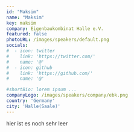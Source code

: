 ```yaml
---
id: "Maksim"
name: "Maksim"
key: maksim
company: Eigenbaukombinat Halle e.V.
featured: false
photoURL: /images/speakers/default.png
socials:
#  - icon: twitter
#    link: 'https://twitter.com/'
#    name: '@'
#  - icon: github
#    link: 'https://github.com/'
#    name: '@'

#shortBio: lorem ipsum ...
companyLogo: /images/speakers/company/ebk.png
country: 'Germany'
city: 'Halle(Saale)'
---
```


hier ist es noch sehr leer
